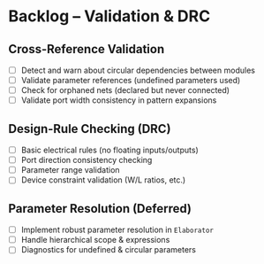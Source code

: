 # Backlog – Validation & DRC

## Cross-Reference Validation
- [ ] Detect and warn about circular dependencies between modules
- [ ] Validate parameter references (undefined parameters used)
- [ ] Check for orphaned nets (declared but never connected)
- [ ] Validate port width consistency in pattern expansions

## Design-Rule Checking (DRC)
- [ ] Basic electrical rules (no floating inputs/outputs)
- [ ] Port direction consistency checking
- [ ] Parameter range validation
- [ ] Device constraint validation (W/L ratios, etc.)

## Parameter Resolution (Deferred)
- [ ] Implement robust parameter resolution in `Elaborator`
- [ ] Handle hierarchical scope & expressions
- [ ] Diagnostics for undefined & circular parameters 